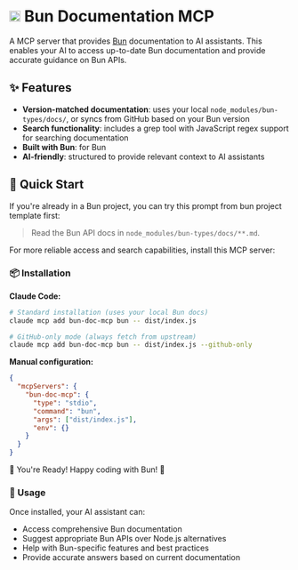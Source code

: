 # <img src="https://bun.com/logo.svg" height="20"> Bun Documentation MCP

A MCP server that provides [Bun](https://bun.com) documentation to AI assistants. This enables your AI to access up-to-date Bun documentation and provide accurate guidance on Bun APIs.

## ✨ Features

- **Version-matched documentation**: uses your local `node_modules/bun-types/docs/`, or syncs from GitHub based on your Bun version
- **Search functionality**: includes a grep tool with JavaScript regex support for searching documentation
- **Built with Bun**: for Bun
- **AI-friendly**: structured to provide relevant context to AI assistants

## 🚀 Quick Start

If you're already in a Bun project, you can try this prompt from bun project template first:
> Read the Bun API docs in `node_modules/bun-types/docs/**.md`.

For more reliable access and search capabilities, install this MCP server:

### 📦 Installation

**Claude Code:**
```bash
# Standard installation (uses your local Bun docs)
claude mcp add bun-doc-mcp bun -- dist/index.js

# GitHub-only mode (always fetch from upstream)
claude mcp add bun-doc-mcp bun -- dist/index.js --github-only
```

**Manual configuration:**
```json
{
  "mcpServers": {
    "bun-doc-mcp": {
      "type": "stdio",
      "command": "bun",
      "args": ["dist/index.js"],
      "env": {}
    }
  }
}
```

🎉 You're Ready! Happy coding with Bun! 🚀

### 🔧 Usage

Once installed, your AI assistant can:
- Access comprehensive Bun documentation
- Suggest appropriate Bun APIs over Node.js alternatives  
- Help with Bun-specific features and best practices
- Provide accurate answers based on current documentation
